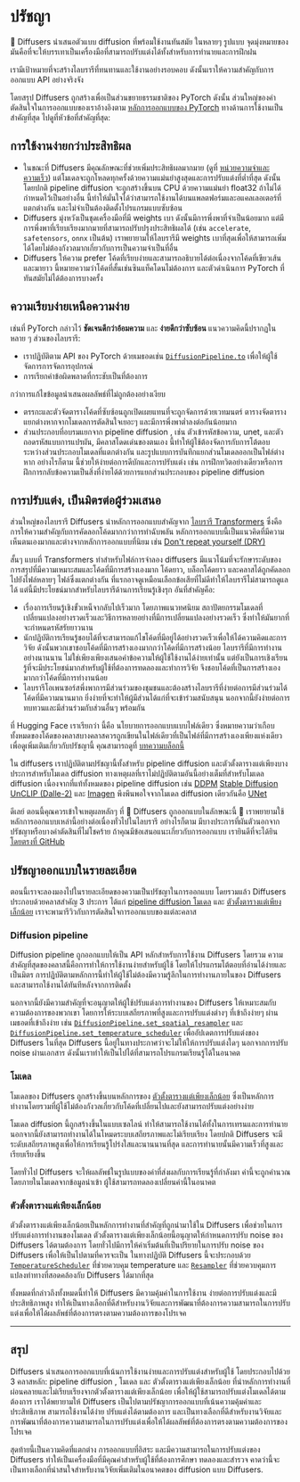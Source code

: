<!--Copyright 2023 The HuggingFace Team. All rights reserved.

Licensed under the Apache License, Version 2.0 (the "License"); you may not use this file except in compliance with
the License. You may obtain a copy of the License at

http://www.apache.org/licenses/LICENSE-2.0

Unless required by applicable law or agreed to in writing, software distributed under the License is distributed on
an "AS IS" BASIS, WITHOUT WARRANTIES OR CONDITIONS OF ANY KIND, either express or implied. See the License for the
specific language governing permissions and limitations under the License.
-->

# ปรัชญา

🧨 Diffusers นำเสนอตัวแบบ diffusion ที่พร้อมใช้งานทันสมัย ในหลายๆ รูปแบบ
จุดมุ่งหมายของมันคือที่จะให้บรรเทาเป็นเครื่องมือที่สามารถปรับแต่งได้ทั้งสำหรับการทำนายและการฝึกฝน

เรามีเป้าหมายที่จะสร้างไลบรารีที่ทนทานและใช้งานอย่างรอบคอบ ดังนั้นเราให้ความสำคัญกับการออกแบบ API อย่างจริงจัง

โดยสรุป Diffusers ถูกสร้างเพื่อเป็นส่วนขยายธรรมชาติของ PyTorch ดังนั้น ส่วนใหญ่ของคำตัดสินใจในการออกแบบของเราอ้างอิงตาม [หลักการออกแบบของ PyTorch](https://pytorch.org/docs/stable/community/design.html#pytorch-design-philosophy) ทางด้านการใช้งานเป็นสำคัญที่สุด ไปดูที่หัวข้อที่สำคัญที่สุด:

## การใช้งานง่ายกว่าประสิทธิผล

- ในขณะที่ Diffusers มีคุณลักษณะที่ช่วยเพิ่มประสิทธิผลมากมาย (ดูที่ [หน่วยความจำและความเร็ว](https://huggingface.co/docs/diffusers/optimization/fp16)) แต่โมเดลจะถูกโหลดทุกครั้งด้วยความแม่นยำสูงสุดและการปรับแต่งที่ต่ำที่สุด ดังนั้น โดยปกติ pipeline  diffusion จะถูกสร้างขึ้นบน CPU ด้วยความแม่นยำ float32 ถ้าไม่ได้กำหนดไว้เป็นอย่างอื่น นี้ทำให้มั่นใจได้ว่าสามารถใช้งานได้บนแพลตฟอร์มและอแคลเลอเตอร์ที่แตกต่างกัน และไม่จำเป็นต้องติดตั้งโปรแกรมแบบซับซ้อน
- Diffusers มุ่งหวังเป็นชุดเครื่องมือที่มี weights เบา ดังนั้นมีการพึ่งพาที่จำเป็นน้อยมาก แต่มีการพึ่งพาที่เรียบเรียงมากมายที่สามารถปรับปรุงประสิทธิผลได้ (เช่น `accelerate`, `safetensors`, `onnx` เป็นต้น) เราพยายามให้ไลบรารีมี weights เบาที่สุดเพื่อให้สามารถเพิ่มได้โดยไม่ต้องกังวลมากเกี่ยวกับการเป็นความจำเป็นที่อื่น
- Diffusers ให้ความ prefer โค้ดที่เรียบง่ายและสามารถอธิบายได้ต่อเนื่องจากโค้ดที่เขียวเส้นและมายาว นี้หมายความว่าโค้ดที่สั้นเช่นซินแท็คโดนไม่ต้องการ และตัวดำเนินการ PyTorch ที่ทันสมัยไม่ได้ต้องการบางครั้ง

## ความเรียบง่ายเหนือความง่าย

เช่นที่ PyTorch กล่าวไว้ **ชัดเจนดีกว่าอ้อมความ** และ **ง่ายดีกว่าซับซ้อน** แนวความคิดนี้ปรากฏในหลาย ๆ ส่วนของไลบรารี:
- เราปฏิบัติตาม API ของ PyTorch ด้วยเมธอดเช่น [`DiffusionPipeline.to`](https://huggingface.co/docs/diffusers/main/en/api/diffusion_pipeline#diffusers.DiffusionPipeline.to) เพื่อให้ผู้ใช้จัดการการจัดการอุปกรณ์
- การเรียกคำข้อผิดพลาดที่กระชับเป็นที่ต้องการ

กว่าการแก้ไขข้อมูลนำเสนอผลลัพธ์ที่ไม่ถูกต้องอย่างเงียบ
- ตรรกะและตัวจัดตารางโค้ดที่ซับซ้อนถูกเปิดเผยแทนที่จะถูกจัดการด้วยเวทมนตร์ ตารางจัดตารางแยกต่างหากจากโมเดลการตัดสินใจเยอะๆ และมีการพึ่งพาต่ำลงต่อกันน้อยมาก
- ส่วนประกอบที่อบรมแยกจาก pipeline  diffusion , เช่น ตัวเข้ารหัสข้อความ, unet, และตัวถอดรหัสแบบการแปรผัน, มีคลาสโดดเด่นของตนเอง นี้ทำให้ผู้ใช้ต้องจัดการกับการโต้ตอบระหว่างส่วนประกอบโมเดลที่แตกต่างกัน และรูปแบบการบันทึกแยกส่วนโมเดลออกเป็นไฟล์ต่างหาก อย่างไรก็ตาม นี้ช่วยให้ง่ายต่อการดีบักและการปรับแต่ง เช่น การฝึกทวิตอย่างเดียวหรือการฝึกการกลับข้อความเป็นสิ่งที่ง่ายได้ด้วยการแยกส่วนประกอบของ pipeline  diffusion 

## การปรับแต่ง, เป็นมิตรต่อผู้ร่วมเสนอ

ส่วนใหญ่ของไลบรารี Diffusers นำหลักการออกแบบสำคัญจาก [ไลบรารี Transformers](https://github.com/huggingface/transformers) ซึ่งคือการให้ความสำคัญกับการคัดลอกโค้ดมากกว่าการทำฉับพลัน หลักการออกแบบนี้เป็นแนวคิดที่มีความเห็นตนเองมากและต่างจากหลักการออกแบบที่นิยม เช่น [Don't repeat yourself (DRY)](https://en.wikipedia.org/wiki/Don%27t_repeat_yourself)

สั้นๆ แบบที่ Transformers ทำสำหรับไฟล์การจำลอง diffusers มีแนวโน้มที่จะรักษาระดับของการสรุปที่มีความเหมาะสมและโค้ดที่มีการสร้างเองมาก โค้ดยาว, บล็อกโค้ดยาว และคลาสได้ถูกคัดลอกไปยังไฟล์หลายๆ ไฟล์ซึ่งแตกต่างกัน ที่แรกอาจดูเหมือนเลือกข้อเสียที่ไม่ดีทำให้ไลบรารีไม่สามารถดูแลได้ แต่นี้มีประโยชน์มากสำหรับไลบรารีด้านการเรียนรู้เชิงรุก อันที่สำคัญคือ:
- เรื่องการเรียนรู้เชิงขั้วเหน็จากลับไปเร็วมาก โดยภาพแนวทศนิยม สถาปัตยกรรมโมเดลที่เปลี่ยนแปลงอย่างรวดเร็วและวิธีการหลายอย่างที่มีการเปลี่ยนแปลงอย่างรวดเร็ว ซึ่งทำให้มันยากที่จะกำหนดรหัสรัยยาวนาน
- นักปฏิบัติการเรียนรู้ชอบได้ที่จะสามารถแก้ไขโค้ดที่มีอยู่ได้อย่างรวดเร็วเพื่อให้ได้ความคิดและการวิจัย ดังนั้นพวกเขาชอบโค้ดที่มีการสร้างเองมากกว่าโค้ดที่มีการสร้างน้อย ไลบรารีที่มีการทำงานอย่างนานนาน ไม่ใช่เพียงเพียงเสนอคำข้อความให้ผู้ใช้ใช้งานได้ง่ายเท่านั้น แต่ยังเป็นการเชิงเรียนรู้ที่จะมีประโยชน์มากสำหรับผู้ใช้ที่ต้องการทดลองและทำการวิจัย จึงชอบโค้ดที่เป็นการสร้างเองมากกว่าโค้ดที่มีการทำงานน้อย
- ไลบรารีโอเพนซอร์สพึ่งพาการมีส่วนร่วมของชุมชนและต้องสร้างไลบรารีที่ง่ายต่อการมีส่วนร่วมได้ โค้ดที่มีความนานมาก ยิ่งง่ายที่จะทำให้ผู้มีส่วนได้แก่ที่จะเข้าร่วมสนับสนุน นอกจากนี้ยังง่ายต่อการทบทวนและมีส่วนร่วมกับส่วนอื่นๆ พร้อมกัน

ที่ Hugging Face เราเรียกว่า นี้คือ นโยบายการออกแบบแบบไฟล์เดียว ซึ่งหมายความว่าเกือบทั้งหมดของโค้ดของคลาสบางคลาสควรถูกเขียนในไฟล์เดียวที่เป็นไฟล์ที่มีการสร้างเองเพียงแห่งเดียว เพื่อดูเพิ่มเติมเกี่ยวกับปรัชญานี้ คุณสามารถดูที่ [บทความบล็อกนี้](https://huggingface.co/blog/transformers-design-philosophy)

ใน diffusers เราปฏิบัติตามปรัชญานี้ทั้งสำหรับ pipeline  diffusion และตัวตั้งตารางแต่เพียงบางประการสำหรับโมเดล diffusion  ทางเหตุผลที่เราไม่ปฏิบัติตามอันนี้อย่างเต็มที่สำหรับโมเดล diffusion เนื่องจากที่แท้ทั้งหมดของ pipeline  diffusion  เช่น [DDPM](https://huggingface.co/docs/diffusers/v0.12.0/en/api/pipelines/ddpm) [Stable Diffusion](https://huggingface.co/docs/diffusers/v0.12.0/en/api/pipelines/stable_diffusion/overview#stable-diffusion-pipelines) [UnCLIP (Dalle-2)](https://huggingface.co/docs/diffusers/v0.12.0/en/api/pipelines/unclip#overview) และ [Imagen](https://imagen.research.google/) พึงพึนพอใจจากโมเดล diffusion เดียวกันคือ [UNet](https://huggingface.co/docs/diffusers/api/models#diffusers.UNet2DConditionModel)

ดีเลย์ ตอนนี้คุณควรเข้าใจเหตุผลหลักๆ ที่ 🧨 Diffusers ถูกออกแบบในลักษณะนี้ 🤗 เราพยายามใช้หลักการออกแบบเหล่านี้อย่างต่อเนื่องทั่วไปในไลบรารี อย่างไรก็ตาม มีบางประการที่ผันตัวนอกจากปรัชญาหรือบางคำตัดสินที่ไม่โชคร้าย ถ้าคุณมีข้อเสนอแนะเกี่ยวกับการออกแบบ เรายินดีที่จะได้ยิน [โดยตรงที่ GitHub](https://github.com/huggingface/diffusers/issues/new?assignees=&labels=&template=feedback.md&title=)

## ปรัชญาออกแบบในรายละเอียด

ตอนนี้เราจะลองมองไปในรายละเอียดของความเป็นปรัชญาในการออกแบบ โดยรวมแล้ว Diffusers ประกอบด้วยคลาสสำคัญ 3 ประการ ได้แก่ [ pipeline  diffusion ](https://github.com/huggingface/diffusers/tree/main/src/diffusers/pipelines) [โมเดล](https://github.com/huggingface/diffusers/tree/main/src/diffusers/models) และ [ตัวตั้งตารางแต่เพียงเล็กน้อย](https://github.com/huggingface/diffusers/tree/main/src/diffusers/schedulers) เราจะพามารีวิวกับการตัดสินใจการออกแบบของแต่ละคลาส

### Diffusion pipeline
Diffusion pipeline ถูกออกแบบให้เป็น API หลักสำหรับการใช้งาน Diffusers โดยรวม ความสำคัญที่สุดของคลาสนี้คือการทำให้การใช้งานง่ายสำหรับผู้ใช้ โดยให้โปรแกรมโต้ตอบที่อ่านได้ง่ายและเป็นมิตร การปฏิบัติตามหลักการนี้ทำให้ผู้ใช้ไม่ต้องมีความรู้ลึกในการทำงานภายในของ Diffusers และสามารถใช้งานได้ทันทีหลังจากการติดตั้ง

นอกจากนี้ยังมีความสำคัญที่จะอนุญาตให้ผู้ใช้ปรับแต่งการทำงานของ Diffusers ให้เหมาะสมกับความต้องการของพวกเขา โดยการให้ระบบเสถียรภาพที่สูงและการปรับแต่งต่างๆ ที่เข้าถึงง่ายๆ ผ่านเมธอดที่เข้าถึงง่าย เช่น [`DiffusionPipeline.set_spatial_resampler`](https://huggingface.co/docs/diffusers/main/en/api/diffusion_pipeline#diffusers.DiffusionPipeline.set_spatial_resampler) และ [`DiffusionPipeline.set_temperature_scheduler`](https://huggingface.co/docs/diffusers/main/en/api/diffusion_pipeline#diffusers.DiffusionPipeline.set_temperature_scheduler) เพื่ออัปเดตการปรับแต่งของ Diffusers ในที่สุด Diffusers นี้อยู่ในทางประกาศว่าจะไม่ให้ให้การปรับแต่งใดๆ นอกจากการปรับ noise ผ่านเอกสาร ดังนั้นเราทำให้เป็นไปได้ที่สามารถโปรแกรมเรียนรู้ได้ในอนาคต

### โมเดล

โมเดลของ Diffusers ถูกสร้างขึ้นบนหลักการของ [ตัวตั้งตารางแต่เพียงเล็กน้อย](https://github.com/huggingface/diffusers/tree/main/src/diffusers/schedulers) ซึ่งเป็นหลักการทำงานโดยรวมที่ผู้ใช้ไม่ต้องกังวลเกี่ยวกับโค้ดที่เปลี่ยนไปและยังสามารถปรับแต่งอย่างง่าย

โมเดล diffusion นี้ถูกสร้างขึ้นในแบบเซลไลน์ ทำให้สามารถใช้งานได้ทั้งในการเทรนและการทำนาย นอกจากนี้ยังสามารถทำงานได้ในโหมดระบบเสถียรภาพและไม่เรียบเรียง โดยปกติ Diffusers จะมีระดับเสถียรภาพสูงเพื่อให้การเรียนรู้โปร่งใสและนานนานที่สุด และการทำนายนั้นมีความเร็วที่สูงและเรียบเรียงขึ้น

โดยทั่วไป Diffusers จะให้ผลลัพธ์ในรูปแบบของค่าที่ส่งผลกับการเรียนรู้ที่กำลังมา ค่านี้จะถูกคำนวณโดยภายในโมเดลจากข้อมูลนำเข้า ผู้ใช้สามารถทดลองเปลี่ยนค่านี้ในอนาคต

### ตัวตั้งตารางแต่เพียงเล็กน้อย
ตัวตั้งตารางแต่เพียงเล็กน้อยเป็นหลักการทำงานที่สำคัญที่ถูกนำมาใช้ใน Diffusers เพื่อช่วยในการปรับแต่งการทำงานของโมเดล ตัวตั้งตารางแต่เพียงเล็กน้อยนี้อนุญาตให้กำหนดการปรับ noise ของ Diffusers ได้ตามต้องการ โดยทั่วไปมีการให้ค่าเริ่มต้นที่เป็นปริยายในการปรับ noise ของ Diffusers เพื่อให้เป็นไปตามที่ควรจะเป็น ในทางปฏิบัติ Diffusers นี้จะประกอบด้วย [`TemperatureScheduler`](https://github.com/huggingface/diffusers/tree/main/src/diffusers/schedulers.py#L6) ที่ช่วยควบคุม temperature และ [`Resampler`](https://github.com/huggingface/diffusers/tree/main/src/diffusers/schedulers.py#L54) ที่ช่วยควบคุมการแปลงท่าทางที่สอดคล้องกับ Diffusers ได้มากที่สุด

ทั้งหมดที่กล่าวถึงทั้งหมดนี้ทำให้ Diffusers มีความคุ้มค่าในการใช้งาน ง่ายต่อการปรับแต่งและมีประสิทธิภาพสูง ทำให้เป็นทางเลือกที่ดีสำหรับงานวิจัยและการพัฒนาที่ต้องการความสามารถในการปรับแต่งเพื่อให้ได้ผลลัพธ์ที่ต้องการตรงตามความต้องการของโปรเจค

---

## สรุป

Diffusers นำเสนอการออกแบบที่เน้นการใช้งานง่ายและการปรับแต่งสำหรับผู้ใช้ โดยประกอบไปด้วย 3 คลาสหลัก:  pipeline  diffusion , โมเดล และ ตัวตั้งตารางแต่เพียงเล็กน้อย ที่นำหลักการทำงานที่ผ่อนคลายและไม่เรียบเรียงจากตัวตั้งตารางแต่เพียงเล็กน้อย เพื่อให้ผู้ใช้สามารถปรับแต่งโมเดลได้ตามต้องการ เราได้พยายามให้ Diffusers เป็นไปตามปรัชญาการออกแบบที่เน้นความคุ้มค่าและประสิทธิภาพ สามารถใช้งานได้ง่าย ปรับแต่งได้ตามต้องการ และเป็นทางเลือกที่ดีสำหรับงานวิจัยและการพัฒนาที่ต้องการความสามารถในการปรับแต่งเพื่อให้ได้ผลลัพธ์ที่ต้องการตรงตามความต้องการของโปรเจค

สุดท้ายนี้เป็นความคิดที่แตกต่าง การออกแบบที่อิสระ และมีความสามารถในการปรับแต่งของ Diffusers ทำให้เป็นเครื่องมือที่มีคุณค่าสำหรับผู้ใช้ที่ต้องการศึกษา ทดลองและสำรวจ คาดว่านี้จะเป็นทางเลือกที่น่าสนใจสำหรับงานวิจัยเพิ่มเติมในอนาคตของ diffusion แบบ Diffusers.